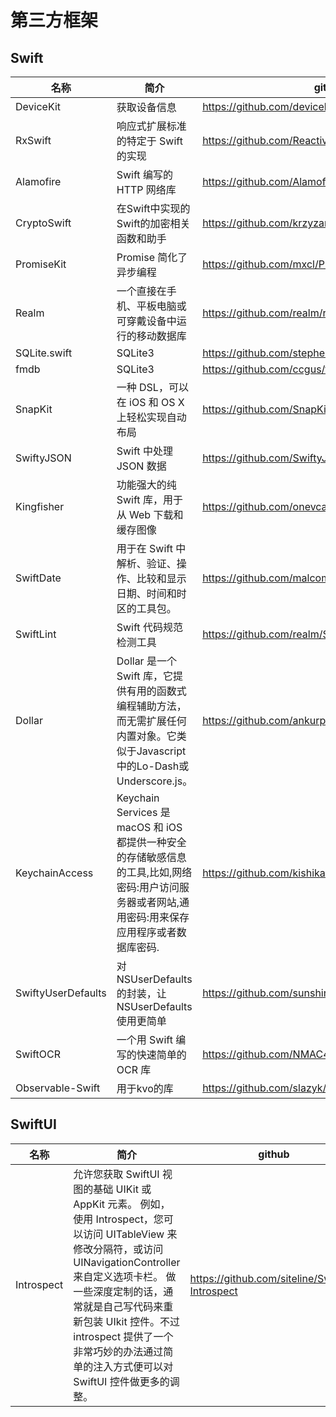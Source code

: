 # 第三方框架

## Swift

| 名称      | 简介         | github                                 |
| --------- | ------------ | -------------------------------------- |
| DeviceKit | 获取设备信息 | https://github.com/devicekit/DeviceKit |
| RxSwift | 响应式扩展标准的特定于 Swift 的实现 | https://github.com/ReactiveX/RxSwift |
| Alamofire | Swift 编写的 HTTP 网络库 | https://github.com/Alamofire/Alamofire |
| CryptoSwift | 在Swift中实现的 Swift的加密相关函数和助手 | https://github.com/krzyzanowskim/CryptoSwift |
| PromiseKit | Promise 简化了异步编程 | https://github.com/mxcl/PromiseKit |
| Realm |一个直接在手机、平板电脑或可穿戴设备中运行的移动数据库 | https://github.com/realm/realm-swift |
| SQLite.swift | SQLite3 | https://github.com/stephencelis/SQLite.swift |
| fmdb | SQLite3 | https://github.com/ccgus/fmdb |
| SnapKit | 一种 DSL，可以在 iOS 和 OS X 上轻松实现自动布局 | https://github.com/SnapKit/SnapKit |
| SwiftyJSON | Swift 中处理 JSON 数据 | https://github.com/SwiftyJSON/SwiftyJSON |
| Kingfisher | 功能强大的纯 Swift 库，用于从 Web 下载和缓存图像 | https://github.com/onevcat/Kingfisher |
| SwiftDate | 用于在 Swift 中解析、验证、操作、比较和显示日期、时间和时区的工具包。 | https://github.com/malcommac/SwiftDate |
| SwiftLint | Swift 代码规范检测工具 | https://github.com/realm/SwiftLint |
| Dollar | Dollar 是一个 Swift 库，它提供有用的函数式编程辅助方法，而无需扩展任何内置对象。它类似于Javascript 中的Lo-Dash或Underscore.js。 | https://github.com/ankurp/Dollar |
| KeychainAccess | Keychain Services 是 macOS 和 iOS 都提供一种安全的存储敏感信息的工具,比如,网络密码:用户访问服务器或者网站,通用密码:用来保存应用程序或者数据库密码. | https://github.com/kishikawakatsumi/KeychainAccess |
| SwiftyUserDefaults | 对NSUserDefaults的封装，让NSUserDefaults使用更简单 | https://github.com/sunshinejr/SwiftyUserDefaults |
| SwiftOCR | 一个用 Swift 编写的快速简单的 OCR 库 | https://github.com/NMAC427/SwiftOCR |
| Observable-Swift | 用于kvo的库 | https://github.com/slazyk/Observable-Swift |


## SwiftUI

| 名称       | 简介                                                                                                                                                                                                                                                                                                                         | github                                         |
| ---------- | ---------------------------------------------------------------------------------------------------------------------------------------------------------------------------------------------------------------------------------------------------------------------------------------------------------------------------- | ---------------------------------------------- |
| Introspect | 允许您获取 SwiftUI 视图的基础 UIKit 或 AppKit 元素。 例如，使用 Introspect，您可以访问 UITableView 来修改分隔符，或访问 UINavigationController 来自定义选项卡栏。 做一些深度定制的话，通常就是自己写代码来重新包装 UIkit 控件。不过 introspect 提供了一个非常巧妙的办法通过简单的注入方式便可以对 SwiftUI 控件做更多的调整。 | https://github.com/siteline/SwiftUI-Introspect |
